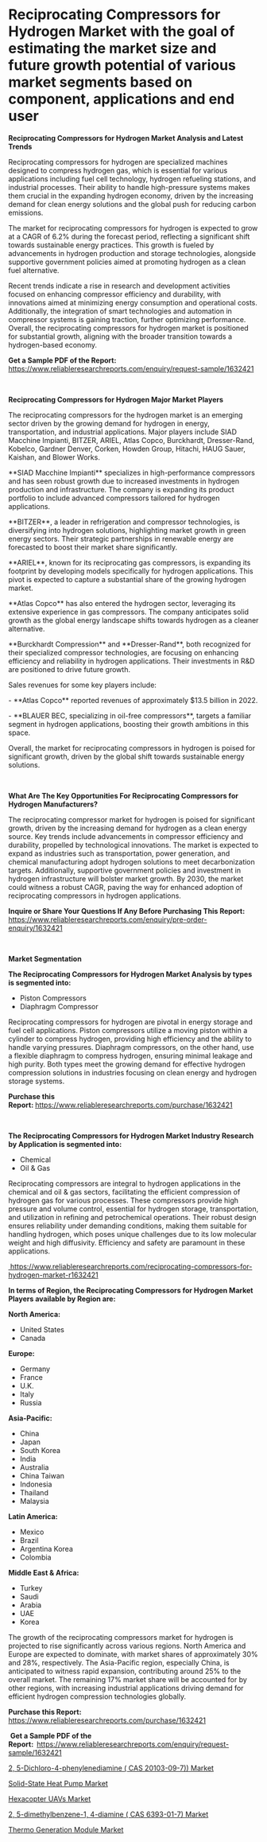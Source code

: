 <p><h1>Reciprocating Compressors for Hydrogen Market with the goal of estimating the market size and future growth potential of various market segments based on component, applications and end user</h1></p><p><strong>Reciprocating Compressors for Hydrogen Market Analysis and Latest Trends</strong></p>
<p><p>Reciprocating compressors for hydrogen are specialized machines designed to compress hydrogen gas, which is essential for various applications including fuel cell technology, hydrogen refueling stations, and industrial processes. Their ability to handle high-pressure systems makes them crucial in the expanding hydrogen economy, driven by the increasing demand for clean energy solutions and the global push for reducing carbon emissions.</p><p>The market for reciprocating compressors for hydrogen is expected to grow at a CAGR of 6.2% during the forecast period, reflecting a significant shift towards sustainable energy practices. This growth is fueled by advancements in hydrogen production and storage technologies, alongside supportive government policies aimed at promoting hydrogen as a clean fuel alternative. </p><p>Recent trends indicate a rise in research and development activities focused on enhancing compressor efficiency and durability, with innovations aimed at minimizing energy consumption and operational costs. Additionally, the integration of smart technologies and automation in compressor systems is gaining traction, further optimizing performance. Overall, the reciprocating compressors for hydrogen market is positioned for substantial growth, aligning with the broader transition towards a hydrogen-based economy.</p></p>
<p><strong>Get a Sample PDF of the Report:&nbsp;</strong> <a href="https://www.reliableresearchreports.com/enquiry/request-sample/1632421?utm_campaign=34&utm_medium=2&utm_source=Github&utm_content=ia&utm_term=27102024&utm_id=reciprocating-compressors-for-hydrogen">https://www.reliableresearchreports.com/enquiry/request-sample/1632421</a></p>
<p>&nbsp;</p>
<p><strong>Reciprocating Compressors for Hydrogen Major Market Players</strong></p>
<p><p>The reciprocating compressors for the hydrogen market is an emerging sector driven by the growing demand for hydrogen in energy, transportation, and industrial applications. Major players include SIAD Macchine Impianti, BITZER, ARIEL, Atlas Copco, Burckhardt, Dresser-Rand, Kobelco, Gardner Denver, Corken, Howden Group, Hitachi, HAUG Sauer, Kaishan, and Blower Works.</p><p>**SIAD Macchine Impianti** specializes in high-performance compressors and has seen robust growth due to increased investments in hydrogen production and infrastructure. The company is expanding its product portfolio to include advanced compressors tailored for hydrogen applications.</p><p>**BITZER**, a leader in refrigeration and compressor technologies, is diversifying into hydrogen solutions, highlighting market growth in green energy sectors. Their strategic partnerships in renewable energy are forecasted to boost their market share significantly.</p><p>**ARIEL**, known for its reciprocating gas compressors, is expanding its footprint by developing models specifically for hydrogen applications. This pivot is expected to capture a substantial share of the growing hydrogen market.</p><p>**Atlas Copco** has also entered the hydrogen sector, leveraging its extensive experience in gas compressors. The company anticipates solid growth as the global energy landscape shifts towards hydrogen as a cleaner alternative.</p><p>**Burckhardt Compression** and **Dresser-Rand**, both recognized for their specialized compressor technologies, are focusing on enhancing efficiency and reliability in hydrogen applications. Their investments in R&D are positioned to drive future growth.</p><p>Sales revenues for some key players include:</p><p>- **Atlas Copco** reported revenues of approximately $13.5 billion in 2022.</p><p>- **BLAUER BEC, specializing in oil-free compressors**, targets a familiar segment in hydrogen applications, boosting their growth ambitions in this space.</p><p>Overall, the market for reciprocating compressors in hydrogen is poised for significant growth, driven by the global shift towards sustainable energy solutions.</p></p>
<p>&nbsp;</p>
<p><strong>What Are The Key Opportunities For Reciprocating Compressors for Hydrogen Manufacturers?</strong></p>
<p><p>The reciprocating compressor market for hydrogen is poised for significant growth, driven by the increasing demand for hydrogen as a clean energy source. Key trends include advancements in compressor efficiency and durability, propelled by technological innovations. The market is expected to expand as industries such as transportation, power generation, and chemical manufacturing adopt hydrogen solutions to meet decarbonization targets. Additionally, supportive government policies and investment in hydrogen infrastructure will bolster market growth. By 2030, the market could witness a robust CAGR, paving the way for enhanced adoption of reciprocating compressors in hydrogen applications.</p></p>
<p><strong>Inquire or Share Your Questions If Any Before Purchasing This Report:</strong> <a href="https://www.reliableresearchreports.com/enquiry/pre-order-enquiry/1632421?utm_campaign=34&utm_medium=2&utm_source=Github&utm_content=ia&utm_term=27102024&utm_id=reciprocating-compressors-for-hydrogen">https://www.reliableresearchreports.com/enquiry/pre-order-enquiry/1632421</a></p>
<p>&nbsp;</p>
<p><strong>Market Segmentation</strong></p>
<p><strong>The Reciprocating Compressors for Hydrogen Market Analysis by types is segmented into:</strong></p>
<p><ul><li>Piston Compressors</li><li>Diaphragm Compressor</li></ul></p>
<p><p>Reciprocating compressors for hydrogen are pivotal in energy storage and fuel cell applications. Piston compressors utilize a moving piston within a cylinder to compress hydrogen, providing high efficiency and the ability to handle varying pressures. Diaphragm compressors, on the other hand, use a flexible diaphragm to compress hydrogen, ensuring minimal leakage and high purity. Both types meet the growing demand for effective hydrogen compression solutions in industries focusing on clean energy and hydrogen storage systems.</p></p>
<p><strong>Purchase this Report:&nbsp;</strong><a href="https://www.reliableresearchreports.com/purchase/1632421?utm_campaign=34&utm_medium=2&utm_source=Github&utm_content=ia&utm_term=27102024&utm_id=reciprocating-compressors-for-hydrogen">https://www.reliableresearchreports.com/purchase/1632421</a></p>
<p>&nbsp;</p>
<p><strong>The Reciprocating Compressors for Hydrogen Market Industry Research by Application is segmented into:</strong></p>
<p><ul><li>Chemical</li><li>Oil & Gas</li></ul></p>
<p><p>Reciprocating compressors are integral to hydrogen applications in the chemical and oil & gas sectors, facilitating the efficient compression of hydrogen gas for various processes. These compressors provide high pressure and volume control, essential for hydrogen storage, transportation, and utilization in refining and petrochemical operations. Their robust design ensures reliability under demanding conditions, making them suitable for handling hydrogen, which poses unique challenges due to its low molecular weight and high diffusivity. Efficiency and safety are paramount in these applications.</p></p>
<p><a href="https://www.reliableresearchreports.com/reciprocating-compressors-for-hydrogen-market-r1632421?utm_campaign=34&utm_medium=2&utm_source=Github&utm_content=ia&utm_term=27102024&utm_id=reciprocating-compressors-for-hydrogen">&nbsp;https://www.reliableresearchreports.com/reciprocating-compressors-for-hydrogen-market-r1632421</a></p>
<p><strong>In terms of Region, the Reciprocating Compressors for Hydrogen Market Players available by Region are:</strong></p>
<p>
    <p> <strong> North America: </strong>
        <ul>
            <li>United States</li>
            <li>Canada</li>
        </ul>
        </p> 
    <p> <strong> Europe: </strong>
        <ul>
            <li>Germany</li>
            <li>France</li>
            <li>U.K.</li>
            <li>Italy</li>
            <li>Russia</li>
        </ul>
        </p> 
    <p> <strong> Asia-Pacific: </strong>
        <ul>
            <li>China</li>
            <li>Japan</li>
            <li>South Korea</li>
            <li>India</li>
            <li>Australia</li>
            <li>China Taiwan</li>
            <li>Indonesia</li>
            <li>Thailand</li>
            <li>Malaysia</li>
        </ul>
        </p> 
    <p> <strong> Latin America: </strong>
        <ul>
            <li>Mexico</li>
            <li>Brazil</li>
            <li>Argentina Korea</li>
            <li>Colombia</li>
        </ul>
        </p> 
    <p> <strong> Middle East & Africa: </strong>
        <ul>
            <li>Turkey</li>
            <li>Saudi</li>
            <li>Arabia</li>
            <li>UAE</li>
            <li>Korea</li>
        </ul>
    </p>
    </p>
<p><p>The growth of the reciprocating compressors market for hydrogen is projected to rise significantly across various regions. North America and Europe are expected to dominate, with market shares of approximately 30% and 28%, respectively. The Asia-Pacific region, especially China, is anticipated to witness rapid expansion, contributing around 25% to the overall market. The remaining 17% market share will be accounted for by other regions, with increasing industrial applications driving demand for efficient hydrogen compression technologies globally.</p></p>
<p><strong>Purchase this Report: </strong><a href="https://www.reliableresearchreports.com/purchase/1632421?utm_campaign=34&utm_medium=2&utm_source=Github&utm_content=ia&utm_term=27102024&utm_id=reciprocating-compressors-for-hydrogen">https://www.reliableresearchreports.com/purchase/1632421</a></p>
<p>&nbsp;<strong>Get a Sample PDF of the Report:&nbsp;&nbsp;</strong><a href="https://www.reliableresearchreports.com/enquiry/request-sample/1632421?utm_campaign=34&utm_medium=2&utm_source=Github&utm_content=ia&utm_term=27102024&utm_id=reciprocating-compressors-for-hydrogen">https://www.reliableresearchreports.com/enquiry/request-sample/1632421</a></p>
<p><strong></strong></p>
<p><p><a href="https://github.com/kaufmannDavid16/Market-Research-Report-List-1/blob/main/2-5-dichloro-4-phenylenediamine-cas-20103-09-7-market.md?utm_campaign=34&utm_medium=2&utm_source=Github&utm_content=ia&utm_term=27102024&utm_id=reciprocating-compressors-for-hydrogen">2, 5-Dichloro-4-phenylenediamine ( CAS 20103-09-7)) Market</a></p><p><a href="https://issuu.com/reportprime-2/docs/solid-state-heat-pump-market-size-2_55ded1d6b2fd4f?utm_campaign=34&utm_medium=2&utm_source=Github&utm_content=ia&utm_term=27102024&utm_id=reciprocating-compressors-for-hydrogen">Solid-State Heat Pump Market</a></p><p><a href="https://www.linkedin.com/pulse/global-hexacopter-uavs-market-trends-analysis-future-growth-k5hse?trk=public_post_embed_feed-article-content&utm_campaign=34&utm_medium=2&utm_source=Github&utm_content=ia&utm_term=27102024&utm_id=reciprocating-compressors-for-hydrogen">Hexacopter UAVs Market</a></p><p><a href="https://github.com/Alanbrewer218/Market-Research-Report-List-1/blob/main/2-5-dimethylbenzene-1-4-diamine-cas-6393-01-7-market.md?utm_campaign=34&utm_medium=2&utm_source=Github&utm_content=ia&utm_term=27102024&utm_id=reciprocating-compressors-for-hydrogen">2, 5-dimethylbenzene-1, 4-diamine ( CAS 6393-01-7) Market</a></p><p><a href="https://issuu.com/reportprime-2/docs/thermo-generation-module-market-size-2030.pptx?utm_campaign=34&utm_medium=2&utm_source=Github&utm_content=ia&utm_term=27102024&utm_id=reciprocating-compressors-for-hydrogen">Thermo Generation Module Market</a></p></p>
